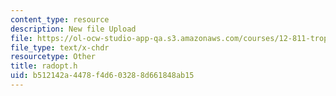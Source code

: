 ```yaml
---
content_type: resource
description: New file Upload
file: https://ol-ocw-studio-app-qa.s3.amazonaws.com/courses/12-811-tropical-meteorology-spring-2011/b512142a4478f4d603288d661848ab15_radopt.h
file_type: text/x-chdr
resourcetype: Other
title: radopt.h
uid: b512142a-4478-f4d6-0328-8d661848ab15
---
```

